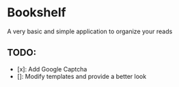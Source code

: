 # Bookshelf
A very basic and simple application to organize your reads

## TODO:

- [x]: Add Google Captcha
- []: Modify templates and provide a better look

